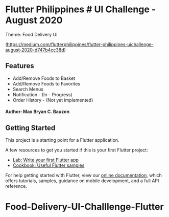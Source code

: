# Flutter Philippines # UI Challenge - August 2020

Theme: Food Delivery UI

(https://medium.com/flutterphilippines/flutter-philippines-uichallenge-august-2020-d747b4cc38d)

## Features
- Add/Remove Foods to Basket
- Add/Remove Foods to Favorites
- Search Menus
- Notification - (In - Progress)
- Order History - (Not yet implemented)

#### Author: Max Bryan C. Bauzon

## Getting Started

This project is a starting point for a Flutter application.

A few resources to get you started if this is your first Flutter project:

- [Lab: Write your first Flutter app](https://flutter.dev/docs/get-started/codelab)
- [Cookbook: Useful Flutter samples](https://flutter.dev/docs/cookbook)

For help getting started with Flutter, view our
[online documentation](https://flutter.dev/docs), which offers tutorials,
samples, guidance on mobile development, and a full API reference.
# Food-Delivery-UI-Challlenge-Flutter
